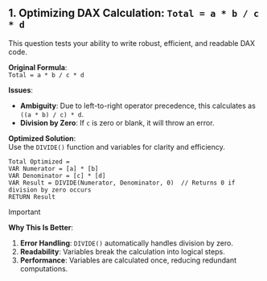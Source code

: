 ## **1. Optimizing DAX Calculation: `Total = a * b / c * d`**  

This question tests your ability to write robust, efficient, and readable DAX code.  

**Original Formula**:  
`Total = a * b / c * d`  

**Issues**:  
- **Ambiguity**: Due to left-to-right operator precedence, this calculates as `((a * b) / c) * d`.  
- **Division by Zero**: If `c` is zero or blank, it will throw an error.  

**Optimized Solution**:  
Use the `DIVIDE()` function and variables for clarity and efficiency.  

```dax  
Total Optimized =  
VAR Numerator = [a] * [b]   
VAR Denominator = [c] * [d]
VAR Result = DIVIDE(Numerator, Denominator, 0)  // Returns 0 if division by zero occurs  
RETURN Result  
```  

> [!IMPORTANT]  
> **Why This Is Better**:  
1. **Error Handling**: `DIVIDE()` automatically handles division by zero.  
2. **Readability**: Variables break the calculation into logical steps.  
3. **Performance**: Variables are calculated once, reducing redundant computations.  
